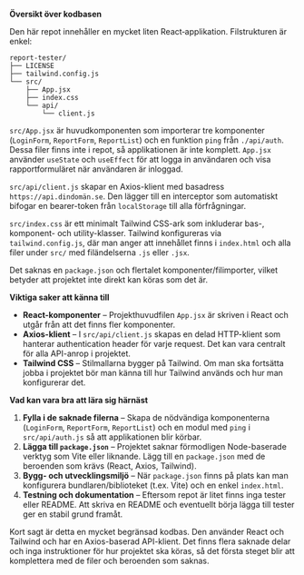**Översikt över kodbasen**

Den här repot innehåller en mycket liten React‑applikation. Filstrukturen är enkel:

```
report-tester/
├── LICENSE
├── tailwind.config.js
└── src/
    ├── App.jsx
    ├── index.css
    └── api/
        └── client.js
```

`src/App.jsx` är huvudkomponenten som importerar tre komponenter (`LoginForm`, `ReportForm`, `ReportList`) och en funktion `ping` från `./api/auth`. Dessa filer finns inte i repot, så applikationen är inte komplett. `App.jsx` använder `useState` och `useEffect` för att logga in användaren och visa rapportformuläret när användaren är inloggad.

`src/api/client.js` skapar en Axios-klient med basadress `https://api.dindomän.se`. Den lägger till en interceptor som automatiskt bifogar en bearer-token från `localStorage` till alla förfrågningar.

`src/index.css` är ett minimalt Tailwind CSS-ark som inkluderar bas-, komponent- och utility-klasser. Tailwind konfigureras via `tailwind.config.js`, där man anger att innehållet finns i `index.html` och alla filer under `src/` med filändelserna `.js` eller `.jsx`.

Det saknas en `package.json` och flertalet komponenter/filimporter, vilket betyder att projektet inte direkt kan köras som det är.

**Viktiga saker att känna till**

- **React-komponenter** – Projekthuvudfilen `App.jsx` är skriven i React och utgår från att det finns fler komponenter.
- **Axios-klient** – I `src/api/client.js` skapas en delad HTTP-klient som hanterar authentication header för varje request. Det kan vara centralt för alla API-anrop i projektet.
- **Tailwind CSS** – Stilmallarna bygger på Tailwind. Om man ska fortsätta jobba i projektet bör man känna till hur Tailwind används och hur man konfigurerar det.

**Vad kan vara bra att lära sig härnäst**

1. **Fylla i de saknade filerna** – Skapa de nödvändiga komponenterna (`LoginForm`, `ReportForm`, `ReportList`) och en modul med `ping` i `src/api/auth.js` så att applikationen blir körbar.
2. **Lägga till `package.json`** – Projektet saknar förmodligen Node-baserade verktyg som Vite eller liknande. Lägg till en `package.json` med de beroenden som krävs (React, Axios, Tailwind).
3. **Bygg- och utvecklingsmiljö** – När `package.json` finns på plats kan man konfigurera bundlaren/biblioteket (t.ex. Vite) och en enkel `index.html`.
4. **Testning och dokumentation** – Eftersom repot är litet finns inga tester eller README. Att skriva en README och eventuellt börja lägga till tester ger en stabil grund framåt.

Kort sagt är detta en mycket begränsad kodbas. Den använder React och Tailwind och har en Axios-baserad API-klient. Det finns flera saknade delar och inga instruktioner för hur projektet ska köras, så det första steget blir att komplettera med de filer och beroenden som saknas.
